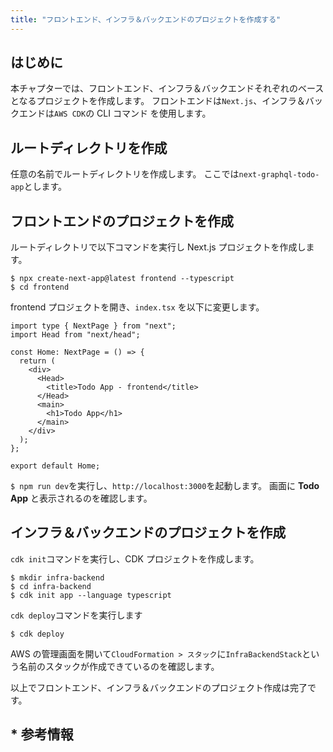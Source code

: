 ```yaml
---
title: "フロントエンド、インフラ＆バックエンドのプロジェクトを作成する"
---
```


## はじめに

本チャプターでは、フロントエンド、インフラ＆バックエンドそれぞれのベースとなるプロジェクトを作成します。
フロントエンドは`Next.js`、インフラ＆バックエンドは`AWS CDK`の CLI コマンド を使用します。

## ルートディレクトリを作成

任意の名前でルートディレクトリを作成します。
ここでは`next-graphql-todo-app`とします。

## フロントエンドのプロジェクトを作成

ルートディレクトリで以下コマンドを実行し Next.js プロジェクトを作成します。

```
$ npx create-next-app@latest frontend --typescript
$ cd frontend
```

frontend プロジェクトを開き、`index.tsx` を以下に変更します。

```js:./pages/index.tsx
import type { NextPage } from "next";
import Head from "next/head";

const Home: NextPage = () => {
  return (
    <div>
      <Head>
        <title>Todo App - frontend</title>
      </Head>
      <main>
        <h1>Todo App</h1>
      </main>
    </div>
  );
};

export default Home;
```

`$ npm run dev`を実行し、`http://localhost:3000`を起動します。
画面に **Todo App** と表示されるのを確認します。

## インフラ＆バックエンドのプロジェクトを作成

`cdk init`コマンドを実行し、CDK プロジェクトを作成します。

```shell:./
$ mkdir infra-backend
$ cd infra-backend
$ cdk init app --language typescript
```

`cdk deploy`コマンドを実行します

```shell:./infra-backend
$ cdk deploy
```

AWS の管理画面を開いて`CloudFormation > スタック`に`InfraBackendStack`という名前のスタックが作成できているのを確認します。

以上でフロントエンド、インフラ＆バックエンドのプロジェクト作成は完了です。

## \* 参考情報
